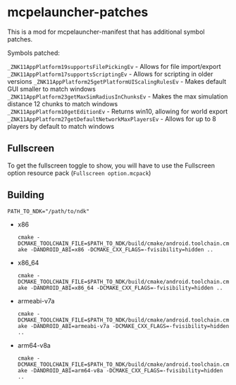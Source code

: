 # mcpelauncher-patches

This is a mod for mcpelauncher-manifest that has additional symbol patches.

Symbols patched: 

`_ZNK11AppPlatform19supportsFilePickingEv` - Allows for file import/export  
`_ZNK11AppPlatform17supportsScriptingEv` - Allows for scripting in older versions 
`_ZNK11AppPlatform25getPlatformUIScalingRulesEv` - Makes default GUI smaller to match windows  
`_ZNK11AppPlatform23getMaxSimRadiusInChunksEv` - Makes the max simulation distance 12 chunks to match windows  
`_ZNK11AppPlatform10getEditionEv` - Returns win10, allowing for world export  
`_ZNK11AppPlatform27getDefaultNetworkMaxPlayersEv` - Allows for up to 8 players by default to match windows  

## Fullscreen
To get the fullscreen toggle to show, you will have to use the Fullscreen option resource pack (`Fullscreen option.mcpack`)


## Building
`PATH_TO_NDK="/path/to/ndk"`
- x86

  `cmake -DCMAKE_TOOLCHAIN_FILE=$PATH_TO_NDK/build/cmake/android.toolchain.cmake -DANDROID_ABI=x86 -DCMAKE_CXX_FLAGS=-fvisibility=hidden ..`
- x86_64

  `cmake -DCMAKE_TOOLCHAIN_FILE=$PATH_TO_NDK/build/cmake/android.toolchain.cmake -DANDROID_ABI=x86_64 -DCMAKE_CXX_FLAGS=-fvisibility=hidden ..`
- armeabi-v7a

  `cmake -DCMAKE_TOOLCHAIN_FILE=$PATH_TO_NDK/build/cmake/android.toolchain.cmake -DANDROID_ABI=armeabi-v7a -DCMAKE_CXX_FLAGS=-fvisibility=hidden ..`
- arm64-v8a

  `cmake -DCMAKE_TOOLCHAIN_FILE=$PATH_TO_NDK/build/cmake/android.toolchain.cmake -DANDROID_ABI=arm64-v8a -DCMAKE_CXX_FLAGS=-fvisibility=hidden ..`

